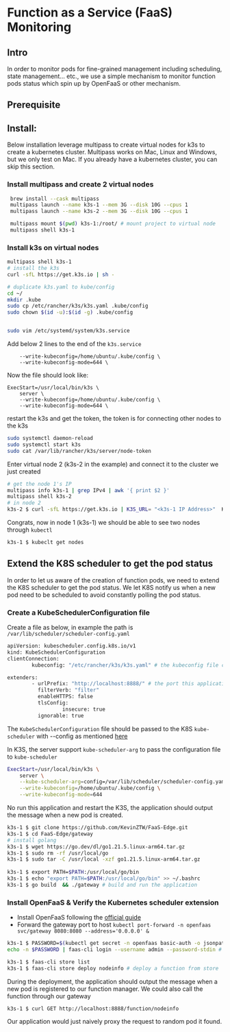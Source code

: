 # Function as a Service (FaaS) Monitoring

## Intro
In order to monitor pods for fine-grained management including scheduling, state management... etc.,
we use a simple mechanism to monitor function pods status which spin up by OpenFaaS or other mechanism.

## Prerequisite

## Install:

Below installation leverage multipass to create virtual nodes for k3s to create a kubernetes cluster.
Multipass works on Mac, Linux and Windows, but we only test on Mac.
If you already have a kubernetes cluster, you can skip this section.

### Install multipass and create 2 virtual nodes
```sh
 brew install --cask multipass
 multipass launch --name k3s-1 --mem 3G --disk 10G --cpus 1
 multipass launch --name k3s-2 --mem 3G --disk 10G --cpus 1

 multipass mount $(pwd) k3s-1:/root/ # mount project to virtual node
 multipass shell k3s-1
```

### Install k3s on virtual nodes
```sh
multipass shell k3s-1
# install the k3s
curl -sfL https://get.k3s.io | sh - 

# duplicate k3s.yaml to kube/config
cd ~/
mkdir .kube 
sudo cp /etc/rancher/k3s/k3s.yaml .kube/config
sudo chown $(id -u):$(id -g) .kube/config  


sudo vim /etc/systemd/system/k3s.service
```

Add below 2 lines to the end of the `k3s.service`
```
	--write-kubeconfig=/home/ubuntu/.kube/config \
    --write-kubeconfig-mode=644 \
```

Now the file should look like:
```
ExecStart=/usr/local/bin/k3s \
	server \
	--write-kubeconfig=/home/ubuntu/.kube/config \
	--write-kubeconfig-mode=644 \
```

restart the k3s and get the token, the token is for connecting other nodes to the k3s
```sh
sudo systemctl daemon-reload
sudo systemctl start k3s
sudo cat /var/lib/rancher/k3s/server/node-token
```

Enter virtual node 2 (k3s-2 in the example) and connect it to the cluster we just created
```sh
# get the node 1's IP
multipass info k3s-1 | grep IPv4 | awk '{ print $2 }' 
multipass shell k3s-2
# in node 2
k3s-2 $ curl -sfL https://get.k3s.io | K3S_URL= "<k3s-1 IP Address>"  K3S_TOKEN="<K3S token we previously got>" sh -
```
Congrats, now in node 1 (k3s-1) we should be able to see two nodes through `kubectl`
```sh
k3s-1 $ kubeclt get nodes
```

## Extend the K8S scheduler to get the pod status
In order to let us aware of the creation of function pods, we need to extend the K8S scheduler to get the pod status.
We let K8S notify us when a new pod need to be scheduled to avoid constantly polling the pod status.

### Create a KubeSchedulerConfiguration file
Create a file as below, in example the path is `/var/lib/scheduler/scheduler-config.yaml`
```sh
apiVersion: kubescheduler.config.k8s.io/v1
kind: KubeSchedulerConfiguration
clientConnection:
        kubeconfig: "/etc/rancher/k3s/k3s.yaml" # the kubeconfig file created by k3s

extenders:
        - urlPrefix: "http://localhost:8888/" # the port this application would listen to
          filterVerb: "filter"
          enableHTTPS: false
          tlsConfig:
                  insecure: true
          ignorable: true
```

The `KubeSchedulerConfiguration` file should be passed to the K8S `kube-scheduler`
with --config as mentioned [here](https://kubernetes.io/docs/reference/command-line-tools-reference/kube-scheduler/)

In K3S, the server support `kube-scheduler-arg` to pass the configuration file to `kube-scheduler`

```sh
ExecStart=/usr/local/bin/k3s \
    server \
    --kube-scheduler-arg=config=/var/lib/scheduler/scheduler-config.yaml \
    --write-kubeconfig=/home/ubuntu/.kube/config \
    --write-kubeconfig-mode=644 
```
No run this application and restart the K3S, the application should output the message when a new pod is created.
```sh
k3s-1 $ git clone https://github.com/KevinZTW/FaaS-Edge.git
k3s-1 $ cd FaaS-Edge/gateway
# install golang
k3s-1 $ wget https://go.dev/dl/go1.21.5.linux-arm64.tar.gz
k3s-1 $ sudo rm -rf /usr/local/go
k3s-1 $ sudo tar -C /usr/local -xzf go1.21.5.linux-arm64.tar.gz
 
k3s-1 $ export PATH=$PATH:/usr/local/go/bin
k3s-1 $ echo "export PATH=$PATH:/usr/local/go/bin" >> ~/.bashrc
k3s-1 $ go build  && ./gateway # build and run the application

```

### Install OpenFaaS & Verify the Kubernetes scheduler extension 
- Install OpenFaaS following the [official guide](https://docs.openfaas.com/deployment/kubernetes/#install-openfaas-with-arkade)
- Forward the gateway port to host `kubectl port-forward -n openfaas svc/gateway 8080:8080 --address='0.0.0.0' &`  


```sh
k3s-1 $ PASSWORD=$(kubectl get secret -n openfaas basic-auth -o jsonpath="{.data.basic-auth-password}" | base64 --decode; echo)
echo -n $PASSWORD | faas-cli login --username admin --password-stdin # login the OpenFaaS

k3s-1 $ faas-cli store list
k3s-1 $ faas-cli store deploy nodeinfo # deploy a function from store 
```
During the deployment, the application should output the message when a new pod is registered to our function manager.
We could also call the function through our gateway 
```sh
k3s-1 $ curl GET http://localhost:8888/function/nodeinfo
```
Our application would just naively proxy the request to random pod it found.





